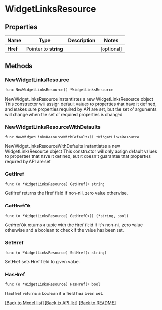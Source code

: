 # WidgetLinksResource

## Properties

Name | Type | Description | Notes
------------ | ------------- | ------------- | -------------
**Href** | Pointer to **string** |  | [optional] 

## Methods

### NewWidgetLinksResource

`func NewWidgetLinksResource() *WidgetLinksResource`

NewWidgetLinksResource instantiates a new WidgetLinksResource object
This constructor will assign default values to properties that have it defined,
and makes sure properties required by API are set, but the set of arguments
will change when the set of required properties is changed

### NewWidgetLinksResourceWithDefaults

`func NewWidgetLinksResourceWithDefaults() *WidgetLinksResource`

NewWidgetLinksResourceWithDefaults instantiates a new WidgetLinksResource object
This constructor will only assign default values to properties that have it defined,
but it doesn't guarantee that properties required by API are set

### GetHref

`func (o *WidgetLinksResource) GetHref() string`

GetHref returns the Href field if non-nil, zero value otherwise.

### GetHrefOk

`func (o *WidgetLinksResource) GetHrefOk() (*string, bool)`

GetHrefOk returns a tuple with the Href field if it's non-nil, zero value otherwise
and a boolean to check if the value has been set.

### SetHref

`func (o *WidgetLinksResource) SetHref(v string)`

SetHref sets Href field to given value.

### HasHref

`func (o *WidgetLinksResource) HasHref() bool`

HasHref returns a boolean if a field has been set.


[[Back to Model list]](../README.md#documentation-for-models) [[Back to API list]](../README.md#documentation-for-api-endpoints) [[Back to README]](../README.md)


